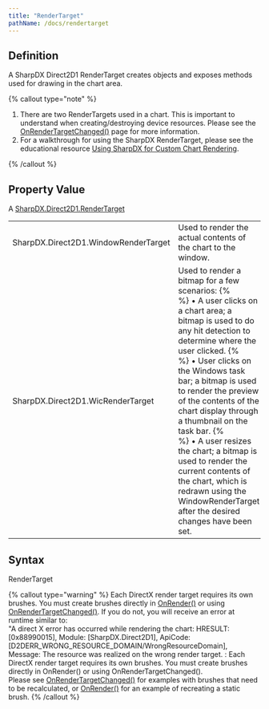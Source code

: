 ```yaml
---
title: "RenderTarget"
pathName: /docs/rendertarget
---
```


## Definition

A SharpDX Direct2D1 RenderTarget creates objects and exposes methods used for drawing in the chart area.

{% callout type="note" %}

1. There are two RenderTargets used in a chart. This is important to understand when creating/destroying device resources. Please see the [OnRenderTargetChanged()](/docs/desktop/onrendertargetchanged) page for more information.
2. For a walkthrough for using the SharpDX RenderTarget, please see the educational resource [Using SharpDX for Custom Chart Rendering](/docs/desktop/using_sharpdx_for_custom_chart_rendering).

{% /callout %}

## Property Value

A [SharpDX.Direct2D1.RenderTarget](/docs/desktop/sharpdx_direct2d1_rendertarget)

|  |  |
| --- | --- |
| SharpDX.Direct2D1.WindowRenderTarget | Used to render the actual contents of the chart to the window. |
| SharpDX.Direct2D1.WicRenderTarget | Used to render a bitmap for a few scenarios: {% <br> %}  &bull; A user clicks on a chart area; a bitmap is used to do any hit detection to determine where the user clicked. {% <br> %} &bull; User clicks on the Windows task bar; a bitmap is used to render the preview of the contents of the chart display through a thumbnail on the task bar. {% <br> %} &bull; A user resizes the chart; a bitmap is used to render the current contents of the chart, which is redrawn using the WindowRenderTarget after the desired changes have been set. |

## Syntax

RenderTarget

{% callout type="warning" %}
Each DirectX render target requires its own brushes. You must create brushes directly in [OnRender()](/docs/desktop/onrender) or using [OnRenderTargetChanged()](/docs/desktop/onrendertargetchanged). If you do not, you will receive an error at runtime similar to:  
"A direct X error has occurred while rendering the chart: HRESULT: [0x88990015], Module: [SharpDX.Direct2D1], ApiCode: [D2DERR_WRONG_RESOURCE_DOMAIN/WrongResourceDomain], Message: The resource was realized on the wrong render target. : Each DirectX render target requires its own brushes. You must create brushes directly in OnRender() or using OnRenderTargetChanged().  
Please see [OnRenderTargetChanged()](/docs/desktop/onrendertargetchanged) for examples with brushes that need to be recalculated, or [OnRender()](/docs/desktop/onrender) for an example of recreating a static brush.
{% /callout %}
